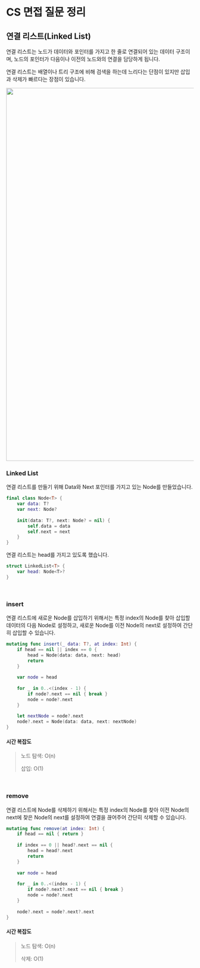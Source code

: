 # CS 면접 질문 정리

## 연결 리스트(Linked List)

연결 리스트는 노드가 데이터와 포인터를 가지고 한 줄로 연결되어 있는 데이터 구조이며, 노드의 포인터가 다음이나 이전의 노드와의 연결을 담당하게 됩니다.

연결 리스트는 배열이나 트리 구조에 비해 검색을 하는데 느리다는 단점이 있지만 삽입과 삭제가 빠르다는 장점이 있습니다.

<img src = "https://github.com/h-suo/CS-Interview/assets/109963294/a09b6af8-e505-477d-8046-55b5a4acdd46" width ="1000">

### Linked List

연결 리스트를 만들기 위해 Data와 Next 포인터를 가지고 있는 Node를 만들었습니다.

```swift
final class Node<T> {
    var data: T?
    var next: Node?
    
    init(data: T?, next: Node? = nil) {
        self.data = data
        self.next = next
    }
}
```

연결 리스트는 head를 가지고 있도록 했습니다.

```swift
struct LinkedList<T> {
    var head: Node<T>?
}
```
<br>

### insert

연결 리스트에 새로운 Node를 삽입하기 위해서는 특정 index의 Node를 찾아 삽입할 데이터의 다음 Node로 설정하고, 새로운 Node를 이전 Node의 next로 설정하여 간단히 삽입할 수 있습니다.

```swift
mutating func insert(_ data: T?, at index: Int) {
    if head == nil || index == 0 {
        head = Node(data: data, next: head)
        return
    }
    
    var node = head
    
    for _ in 0..<(index - 1) {
        if node?.next == nil { break }
        node = node?.next
    }
    
    let nextNode = node?.next
    node?.next = Node(data: data, next: nextNode)
}
```

#### 시간 복잡도

> 노드 탐색: O(n)
> 
> 삽입: O(1)

<br>

### remove

연결 리스트에 Node를 삭제하기 위해서는 특정 index의 Node를 찾아 이전 Node의 next에 찾은 Node의 next를 설정하여 연결을 끊어주어 간단히 삭제할 수 있습니다.

```swift
mutating func remove(at index: Int) {
    if head == nil { return }
    
    if index == 0 || head?.next == nil {
        head = head?.next
        return
    }
    
    var node = head
    
    for _ in 0..<(index - 1) {
        if node?.next?.next == nil { break }
        node = node?.next
    }
    
    node?.next = node?.next?.next
}
```

#### 시간 복잡도

> 노드 탐색: O(n)
> 
> 삭제: O(1)

